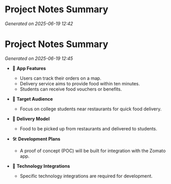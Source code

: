 # Project Notes Summary

*Generated on 2025-06-19 12:42*

# Project Notes Summary

*Generated on 2025-06-19 12:45*

- 📱 **App Features**
  - Users can track their orders on a map.
  - Delivery service aims to provide food within ten minutes.
  - Students can receive food vouchers or benefits.

- 🎯 **Target Audience**
  - Focus on college students near restaurants for quick food delivery.

- 🚚 **Delivery Model**
  - Food to be picked up from restaurants and delivered to students.

- 🛠️ **Development Plans**
  - A proof of concept (POC) will be built for integration with the Zomato app.
  
- 🔌 **Technology Integrations**
  - Specific technology integrations are required for development.
